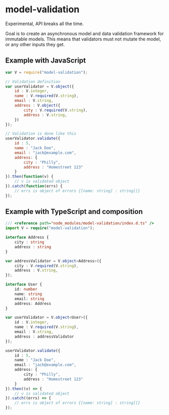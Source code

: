 # model-validation

Experimental, API breaks all the time.

Goal is to create an asynchronous model and data validation framework for immutable models. This means that validators must not mutate the model, or any other inputs they get.

## Example with JavaScript
```javascript
var V = require("model-validation");

// Validation definition
var userValidator = V.object({
    id : V.integer,
    name : V.required(V.string),
    email : V.string,
    address : V.object({
        city : V.required(V.string),
        address : V.string,
    })
});

// Validation is done like this
userValidator.validate({
    id : 5,
    name : "Jack Doe",
    email : "jack@example.com",
    address: {
        city : "Philly",
        address : "Homestreet 123"
    }
}).then(function(v) {
    // v is validated object
}).catch(function(errs) {
    // errs is object of errors {[name: string] : string[]}
});

```

## Example with TypeScript and composition

```typescript
/// <reference path="node_modules/model-validation/index.d.ts" />
import V = require("model-validation");

interface Address {
    city : string
    address : string
}

var addressValidator = V.object<Address>({
    city : V.required(V.string),
    address : V.string,
});

interface User {
    id: number
    name: string
    email: string
    address: Address
}

var userValidator = V.object<User>({
    id : V.integer,
    name : V.required(V.string),
    email : V.string,
    address : addressValidator
});

userValidator.validate({
    id : 5,
    name : "Jack Doe",
    email : "jack@example.com",
    address: {
        city : "Philly",
        address : "Homestreet 123"
    }
}).then((v) => {
    // v is validated object
}).catch((errs) => {
    // errs is object of errors {[name: string] : string[]}
});

```
